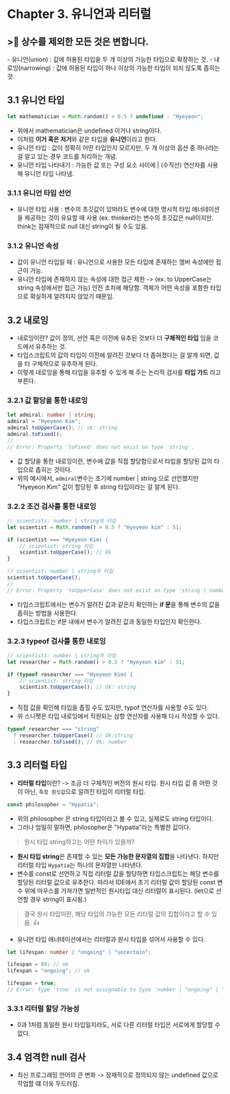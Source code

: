 # Chapter 3. 유니언과 리터럴

<h2>>🥹 상수를 제외한 모든 것은 변합니다.</h2>
- 유니언(union) : 값에 허용된 타입을 두 개 이상의 가능한 타입으로 확장하는 것.
- 내로잉(narrowing) : 값에 허용된 타입이 하나 이상의 가능한 타입이 되지 않도록 좁히는 것.

## 3.1 유니언 타입

```ts
let mathematician = Math.random() > 0.5 ? undefined : "Hyeyeon";
```

- 위에서 mathematician은 undefined 이거나 string이다.
- 이처럼 **이거 혹은 저거**와 같은 타입을 **유니언**이라고 한다.
- 유니언 타입 : 값이 정확히 어떤 타입인지 모르지만, 두 개 이상의 옵션 중 하나라는 걸 알고 있는 경우 코드를 처리하는 개념.
- 유니언 타입 나타내기 : 가능한 값 또는 구성 요소 사이에 | (수직선) 연산자를 사용해 유니언 타입 나타냄.

### 3.1.1 유니언 타입 선언

- 유니언 타입 사용 : 변수의 초깃값이 있떠라도 변수에 대한 명시적 타입 애너테이션을 제공하는 것이 유요할 때 사용 (ex. thinker라는 변수의 초깃값은 null이지만. think는 잠재적으로 null 대신 string이 될 수도 있음.

### 3.1.2 유니언 속성

- 값이 유니언 타입일 때 : 유니언으로 사용한 모든 타입에 존재하는 멤버 속성에만 접근이 가능.
- 유니언 타입에 존재하지 않는 속성에 대한 접근 제한 -> (ex. to UpperCase는 string 속성에서만 접근 가능) 안전 조치에 해당함. 객체가 어떤 속성을 포함한 타입으로 확실하게 알려지지 않았기 때문임.

## 3.2 내로잉

- 내로잉이란? 값이 정의, 선언 혹은 이전에 유추된 것보다 더 **구체적인 타입** 임을 코드에서 유추하는 것.
- 타입스크립트의 값의 타입이 이전에 알려진 것보다 더 좁혀졌다는 걸 알게 되면, 값을 터 구체적으로 유추하게 된다.
- 이렇게 내로잉을 통해 타입을 유추할 수 있게 해 주는 논리적 검사를 **타입 가드** 라고 부른다.

### 3.2.1 값 할당을 통한 내로잉

```ts
let admiral: number | string;
admiral = "Hyeyeon Kim";
admiral.toUpperCase(); // ok: string
admiral.toFixed();
//
// Error: Property 'toFixed' does not exist on type 'string'.
```

- 값 할당을 통한 내로잉이란, 변수에 값을 직접 할당함으로서 타입을 할당된 값의 타입으로 좁히는 것이다.
- 위의 예시에서, `admiral`변수는 초기에 number | string 으로 선언했지만 "Hyeyeon Kim" 값이 할당된 후 string 타입이라는 걸 알게 된다.

### 3.2.2 조건 검사를 통한 내로잉

```ts
// scientists: number | string의 타입
let scientist = Math.random() > 0.5 ? "Hyeyeon kim" : 51;

if (scientist === "Hyeyeon Kim) {
    // scientist: string 타입
    scientist.toUpperCase(); // Ok
}

// scientist: number | string의 타입
scientist.toUpperCase();
//
// Error: Property 'toUpperCase' does not exist on type 'string | number'
```

- 타입스크립트에서는 변수가 알려진 값과 같은지 확인하는 **if 문**을 통해 변수의 값을 좁히는 방법을 사용한다.
- 타입스크립트는 if문 내에서 변수가 알려진 값과 동일한 타입인지 확인한다.

### 3.2.3 typeof 검사를 통한 내로잉

```ts
// scientists: number | string의 타입
let researcher = Math.random() > 0.5 ? "Hyeyeon kim" : 51;

if (typeof researcher === "Hyeyeon Kim) {
    // scientist: string 타입
    scientist.toUpperCase(); // Ok: string
}
```

- 직접 값을 확인해 타입을 좁힐 수도 있지만, typof 연산자를 사용할 수도 있다.
- 위 스니펫은 타입 내로잉에서 직원되는 삼항 연산자를 사용해 다시 작성할 수 있다.

```ts
typeof researcher === "string"
  ? researcher.toUpperCase() // Ok:string
  : researcher.toFixed(); // Ok: number
```

## 3.3 리터럴 타입

- **리터럴 타입**이란? -> 조금 더 구체적인 버전의 원시 타입. 원시 타입 값 중 어떤 것이 아닌, `특정 원싯값`으로 알려진 타입이 리터럴 타입.

```ts
const philosopher = "Hypatia";
```

- 위의 philosopher 은 string 타입이라고 볼 수 있고, 실제로도 string 타입이다.
- 그러나 엄밀히 말하면, philosopher은 "Hypatia"라는 특별한 값이다.

> 원시 타입 string하고는 어떤 차이가 있을까?

- **원시 타입 string**은 존재할 수 있는 **모든 가능한 문자열의 집합**을 나타낸다. 하지만 리터럴 타입 `Hypatia`는 하나의 문자열만 나타낸다.
- 변수를 const로 선언하고 직접 리터럴 값을 할당하면 타입스크립트는 해당 변수를 할당된 리터럴 값으로 유추한다. 따라서 IDE에서 초기 리터럴 값이 할당된 const 변수 위에 마우스를 가져가면 일반적인 원시타입 대신 리터럴이 표시된다. (let으로 선언할 경우 string이 표시됨.)

> 결국 원시 타입이란, 해당 타입의 가능한 모든 리터럴 값의 집합이라고 할 수 있음. 👍

- 유니언 타입 애너테이션에서는 리터럴과 원시 타입을 섞어서 사용할 수 있다.

```ts
let lifespan: number | "ongoing" | "uncertain";

lifespan = 89; // ok
lifespan = "ongoing"; // ok

lifespan = true;
// Error: Type 'true' is not assignable to type 'number | "ongoing" | "uncertain"'
```

### 3.3.1 리터럴 할당 가능성

- 0과 1처럼 동일한 원시 타입일지라도, 서로 다른 리터럴 타입은 서로에게 할당할 수 없다.

## 3.4 엄격한 null 검사

- 최신 프로그래밍 언어의 큰 변화 -> 잠재적으로 정의되지 않는 undefined 값으로 작업할 떄 더욱 두드러짐.
